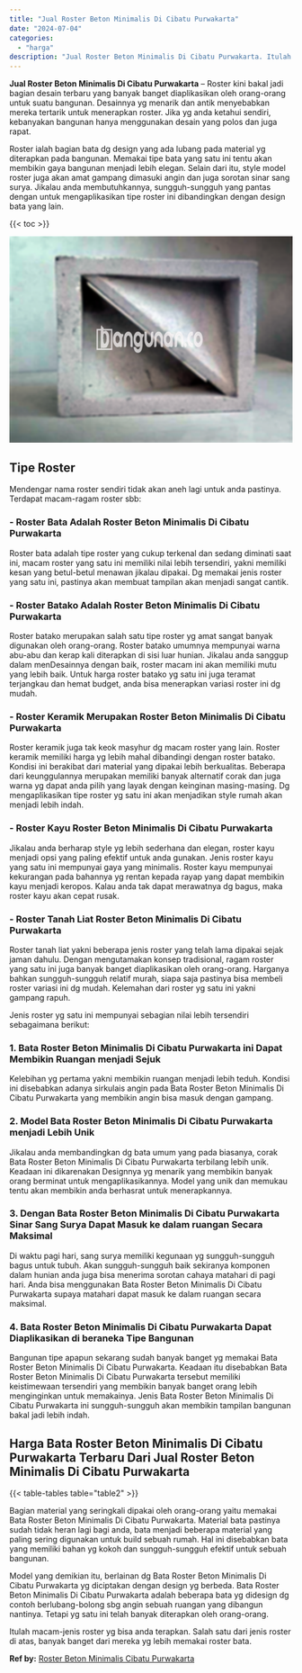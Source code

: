 ```yaml
---
title: "Jual Roster Beton Minimalis Di Cibatu Purwakarta"
date: "2024-07-04"
categories: 
  - "harga"
description: "Jual Roster Beton Minimalis Di Cibatu Purwakarta. Itulah macam-jenis roster yg bisa anda terapkan. Salah satu dari jenis roster di atas, banyak banget dari m..."
---
```


**Jual Roster Beton Minimalis Di Cibatu Purwakarta** – Roster kini bakal jadi bagian desain terbaru yang banyak banget diaplikasikan oleh orang-orang untuk suatu bangunan. Desainnya yg menarik dan antik menyebabkan mereka tertarik untuk menerapkan roster. Jika yg anda ketahui sendiri, kebanyakan bangunan hanya menggunakan desain yang polos dan juga rapat.

Roster ialah bagian bata dg design yang ada lubang pada material yg diterapkan pada bangunan. Memakai tipe bata yang satu ini tentu akan membikin gaya bangunan menjadi lebih elegan. Selain dari itu, style model roster juga akan amat gampang dimasuki angin dan juga sorotan sinar sang surya. Jikalau anda membutuhkannya, sungguh-sungguh yang pantas dengan untuk mengaplikasikan tipe roster ini dibandingkan dengan design bata yang lain.

{{< toc >}}

![Jual Roster Beton Minimalis Di Cibatu Purwakarta](/images/bata-roster-minimalis-05.png)

## Tipe Roster

Mendengar nama roster sendiri tidak akan aneh lagi untuk anda pastinya. Terdapat macam-ragam roster sbb:

### \- Roster Bata Adalah Roster Beton Minimalis Di Cibatu Purwakarta

Roster bata adalah tipe roster yang cukup terkenal dan sedang diminati saat ini, macam roster yang satu ini memiliki nilai lebih tersendiri, yakni memiliki kesan yang betul-betul menawan jikalau dipakai. Dg memakai jenis roster yang satu ini, pastinya akan membuat tampilan akan menjadi sangat cantik.

### \- Roster Batako Adalah Roster Beton Minimalis Di Cibatu Purwakarta

Roster batako merupakan salah satu tipe roster yg amat sangat banyak digunakan oleh orang-orang. Roster batako umumnya mempunyai warna abu-abu dan kerap kali diterapkan di sisi luar hunian. Jikalau anda sanggup dalam menDesainnya dengan baik, roster macam ini akan memiliki mutu yang lebih baik. Untuk harga roster batako yg satu ini juga teramat terjangkau dan hemat budget, anda bisa menerapkan variasi roster ini dg mudah.

### \- Roster Keramik Merupakan Roster Beton Minimalis Di Cibatu Purwakarta

Roster keramik juga tak keok masyhur dg macam roster yang lain. Roster keramik memiliki harga yg lebih mahal dibandingi dengan roster batako. Kondisi ini berakibat dari material yang dipakai lebih berkualitas. Beberapa dari keunggulannya merupakan memiliki banyak alternatif corak dan juga warna yg dapat anda pilih yang layak dengan keinginan masing-masing. Dg mengaplikasikan tipe roster yg satu ini akan menjadikan style rumah akan menjadi lebih indah.

### \- Roster Kayu Roster Beton Minimalis Di Cibatu Purwakarta

Jikalau anda berharap style yg lebih sederhana dan elegan, roster kayu menjadi opsi yang paling efektif untuk anda gunakan. Jenis roster kayu yang satu ini mempunyai gaya yang minimalis. Roster kayu mempunyai kekurangan pada bahannya yg rentan kepada rayap yang dapat membikin kayu menjadi keropos. Kalau anda tak dapat merawatnya dg bagus, maka roster kayu akan cepat rusak.

### \- Roster Tanah Liat Roster Beton Minimalis Di Cibatu Purwakarta

Roster tanah liat yakni beberapa jenis roster yang telah lama dipakai sejak jaman dahulu. Dengan mengutamakan konsep tradisional, ragam roster yang satu ini juga banyak banget diaplikasikan oleh orang-orang. Harganya bahkan sungguh-sungguh relatif murah, siapa saja pastinya bisa membeli roster variasi ini dg mudah. Kelemahan dari roster yg satu ini yakni gampang rapuh.

Jenis roster yg satu ini mempunyai sebagian nilai lebih tersendiri sebagaimana berikut:

### 1\. Bata Roster Beton Minimalis Di Cibatu Purwakarta ini Dapat Membikin Ruangan menjadi Sejuk

Kelebihan yg pertama yakni membikin ruangan menjadi lebih teduh. Kondisi ini disebabkan adanya sirkulais angin pada Bata Roster Beton Minimalis Di Cibatu Purwakarta yang membikin angin bisa masuk dengan gampang.

### 2\. Model Bata Roster Beton Minimalis Di Cibatu Purwakarta menjadi Lebih Unik

Jikalau anda membandingkan dg bata umum yang pada biasanya, corak Bata Roster Beton Minimalis Di Cibatu Purwakarta terbilang lebih unik. Keadaan ini dikarenakan Designnya yg menarik yang membikin banyak orang berminat untuk mengaplikasikannya. Model yang unik dan memukau tentu akan membikin anda berhasrat untuk menerapkannya.

### 3\. Dengan Bata Roster Beton Minimalis Di Cibatu Purwakarta Sinar Sang Surya Dapat Masuk ke dalam ruangan Secara Maksimal

Di waktu pagi hari, sang surya memiliki kegunaan yg sungguh-sungguh bagus untuk tubuh. Akan sungguh-sungguh baik sekiranya komponen dalam hunian anda juga bisa menerima sorotan cahaya matahari di pagi hari. Anda bisa menggunakan Bata Roster Beton Minimalis Di Cibatu Purwakarta supaya matahari dapat masuk ke dalam ruangan secara maksimal.

### 4\. Bata Roster Beton Minimalis Di Cibatu Purwakarta Dapat Diaplikasikan di beraneka Tipe Bangunan

Bangunan tipe apapun sekarang sudah banyak banget yg memakai Bata Roster Beton Minimalis Di Cibatu Purwakarta. Keadaan itu disebabkan Bata Roster Beton Minimalis Di Cibatu Purwakarta tersebut memiliki keistimewaan tersendiri yang membikin banyak banget orang lebih menginginkan untuk memakainya. Jenis Bata Roster Beton Minimalis Di Cibatu Purwakarta ini sungguh-sungguh akan membikin tampilan bangunan bakal jadi lebih indah.

## Harga Bata Roster Beton Minimalis Di Cibatu Purwakarta Terbaru Dari Jual Roster Beton Minimalis Di Cibatu Purwakarta

{{< table-tables table="table2" >}}

Bagian material yang seringkali dipakai oleh orang-orang yaitu memakai Bata Roster Beton Minimalis Di Cibatu Purwakarta. Material bata pastinya sudah tidak heran lagi bagi anda, bata menjadi beberapa material yang paling sering digunakan untuk build sebuah rumah. Hal ini disebabkan bata yang memiliki bahan yg kokoh dan sungguh-sungguh efektif untuk sebuah bangunan.

Model yang demikian itu, berlainan dg Bata Roster Beton Minimalis Di Cibatu Purwakarta yg diciptakan dengan design yg berbeda. Bata Roster Beton Minimalis Di Cibatu Purwakarta adalah beberapa bata yg didesign dg contoh berlubang-bolong sbg angin sebuah ruangan yang dibangun nantinya. Tetapi yg satu ini telah banyak diterapkan oleh orang-orang.

Itulah macam-jenis roster yg bisa anda terapkan. Salah satu dari jenis roster di atas, banyak banget dari mereka yg lebih memakai roster bata.

**Ref by:** [Roster Beton Minimalis Cibatu Purwakarta](https://id.wikipedia.org/wiki/Roster)
